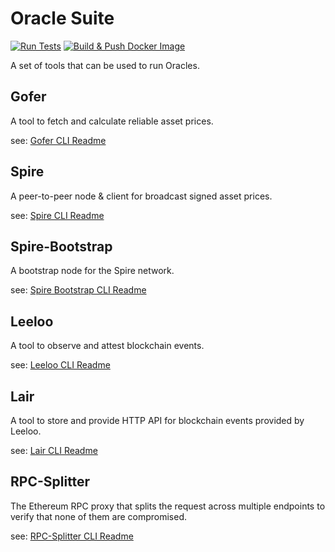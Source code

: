 # Oracle Suite

[![Run Tests](https://github.com/chronicleprotocol/oracle-suite/actions/workflows/test.yml/badge.svg)](https://github.com/chronicleprotocol/oracle-suite/actions/workflows/test.yml)
[![Build & Push Docker Image](https://github.com/chronicleprotocol/oracle-suite/actions/workflows/docker.yml/badge.svg)](https://github.com/chronicleprotocol/oracle-suite/actions/workflows/docker.yml)

A set of tools that can be used to run Oracles.

## Gofer

A tool to fetch and calculate reliable asset prices.

see: [Gofer CLI Readme](cmd/gofer/README.md)

## Spire

A peer-to-peer node & client for broadcast signed asset prices.

see: [Spire CLI Readme](cmd/spire/README.md)

## Spire-Bootstrap

A bootstrap node for the Spire network.

see: [Spire Bootstrap CLI Readme](cmd/spire-bootstrap/README.md)

## Leeloo

A tool to observe and attest blockchain events.

see: [Leeloo CLI Readme](cmd/leeloo/README.md)

## Lair

A tool to store and provide HTTP API for blockchain events provided by Leeloo.

see: [Lair CLI Readme](cmd/lair/README.md)

## RPC-Splitter

The Ethereum RPC proxy that splits the request across multiple endpoints to verify that none of them are compromised.

see: [RPC-Splitter CLI Readme](cmd/rpc-splitter/README.md)
